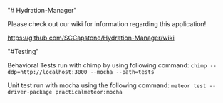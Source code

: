 "# Hydration-Manager" 

Please check out our wiki for information regarding this application!

https://github.com/SCCapstone/Hydration-Manager/wiki


"#Testing"

Behavioral Tests run with chimp by using following command:
`chimp --ddp=http://localhost:3000 --mocha --path=tests`

Unit test run with mocha using the following command:
`meteor test --driver-package practicalmeteor:mocha`
